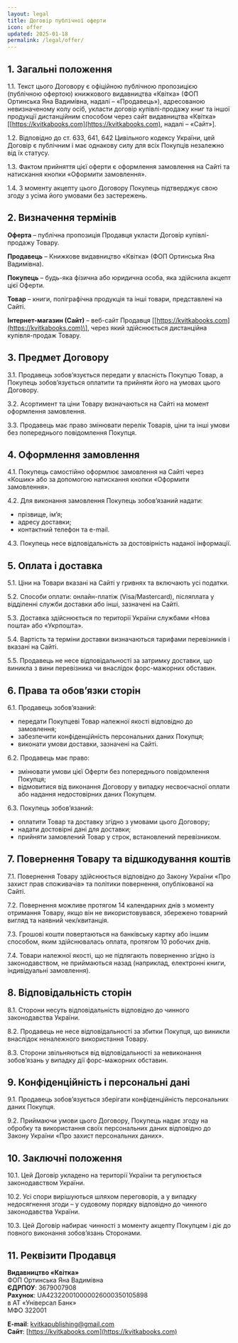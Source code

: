 ```yaml
---
layout: legal
title: Договір публічної оферти
icon: offer
updated: 2025-01-18
permalink: /legal/offer/
---
```


## 1\. Загальні положення

1.1. Текст цього Договору є офіційною публічною пропозицією (публічною офертою) книжкового видавництва «Квітка» (ФОП Ортинська Яна Вадимівна, надалі – «Продавець»), адресованою невизначеному колу осіб, укласти договір купівлі-продажу книг та іншої продукції дистанційним способом через сайт видавництва «Квітка» \[[https://kvitkabooks.com](https://kvitkabooks.com), надалі – «Сайт»\].

1.2. Відповідно до ст. 633, 641, 642 Цивільного кодексу України, цей Договір є публічним і має однакову силу для всіх Покупців незалежно від їх статусу.

1.3. Фактом прийняття цієї оферти є оформлення замовлення на Сайті та натискання кнопки «Оформити замовлення».

1.4. З моменту акцепту цього Договору Покупець підтверджує свою згоду з усіма його умовами без застережень.

## 2\. Визначення термінів

**Оферта** – публічна пропозиція Продавця укласти Договір купівлі-продажу Товару.

**Продавець** – Книжкове видавництво «Квітка» (ФОП Ортинська Яна Вадимівна).

**Покупець** – будь-яка фізична або юридична особа, яка здійснила акцепт цієї Оферти.

**Товар** – книги, поліграфічна продукція та інші товари, представлені на Сайті.

**Інтернет-магазин (Сайт)** – веб\-сайт Продавця \[[https://kvitkabooks.com](https://kvitkabooks.com)\], через який здійснюється дистанційна купівля-продаж Товару.

## 3\. Предмет Договору

3.1. Продавець зобов’язується передати у власність Покупцю Товар, а Покупець зобов’язується оплатити та прийняти його на умовах цього Договору.

3.2. Асортимент та ціни Товару визначаються на Сайті на момент оформлення замовлення.

3.3. Продавець має право змінювати перелік Товарів, ціни та інші умови без попереднього повідомлення Покупця.

## 4\. Оформлення замовлення

4.1. Покупець самостійно оформлює замовлення на Сайті через «Кошик» або за допомогою натискання кнопки «Оформити замовлення».

4.2. Для виконання замовлення Покупець зобов’язаний надати:

- прізвище, ім’я;  
- адресу доставки;  
- контактний телефон та e-mail.

4.3. Покупець несе відповідальність за достовірність наданої інформації.

## 5\. Оплата і доставка

5.1. Ціни на Товари вказані на Сайті у гривнях та включають усі податки.

5.2. Способи оплати: онлайн-платіж (Visa/Mastercard), післяплата у відділенні служби доставки або інші, зазначені на Сайті.

5.3. Доставка здійснюється по території України службами «Нова пошта» або «Укрпошта».

5.4. Вартість та терміни доставки визначаються тарифами перевізників і вказані на Сайті.

5.5. Продавець не несе відповідальності за затримку доставки, що виникла з вини перевізника чи внаслідок форс-мажорних обставин.

## 6\. Права та обов’язки сторін

6.1. Продавець зобов’язаний:

- передати Покупцеві Товар належної якості відповідно до замовлення;  
- забезпечити конфіденційність персональних даних Покупця;  
- виконати умови доставки, зазначені на Сайті.

6.2. Продавець має право:

- змінювати умови цієї Оферти без попереднього повідомлення Покупця;  
- відмовитися від виконання Договору у випадку несвоєчасної оплати або надання недостовірних даних Покупцем.

6.3. Покупець зобов’язаний:

- оплатити Товар та доставку згідно з умовами цього Договору;  
- надати достовірні дані для доставки;  
- прийняти замовлений Товар у строк, встановлений перевізником.

## 7\. Повернення Товару та відшкодування коштів

7.1. Повернення Товару здійснюється відповідно до Закону України «Про захист прав споживачів» та політики повернення, опублікованої на Сайті.

7.2. Повернення можливе протягом 14 календарних днів з моменту отримання Товару, якщо він не використовувався, збережено товарний вигляд та наявний чек/квитанція.

7.3. Грошові кошти повертаються на банківську картку або іншим способом, яким здійснювалась оплата, протягом 10 робочих днів.

7.4. Товари належної якості, що не підлягають поверненню згідно із законодавством, не приймаються назад (наприклад, електронні книги, індивідуальні замовлення).

## 8\. Відповідальність сторін

8.1. Сторони несуть відповідальність відповідно до чинного законодавства України.

8.2. Продавець не несе відповідальності за збитки Покупця, що виникли внаслідок неналежного використання Товару.

8.3. Сторони звільняються від відповідальності за невиконання зобов’язань у випадку дії форс-мажорних обставин.

## 9\. Конфіденційність і персональні дані

9.1. Продавець зобов’язується зберігати конфіденційність персональних даних Покупця.

9.2. Приймаючи умови цього Договору, Покупець надає згоду на обробку та використання своїх персональних даних відповідно до Закону України «Про захист персональних даних».

## 10\. Заключні положення

10.1. Цей Договір укладено на території України та регулюється законодавством України.

10.2. Усі спори вирішуються шляхом переговорів, а у випадку недосягнення згоди – у судовому порядку відповідно до чинного законодавства України.

10.3. Цей Договір набирає чинності з моменту акцепту Покупцем і діє до повного виконання зобов’язань Сторонами.

## 11\. Реквізити Продавця

**Видавництво «Квітка»**  
ФОП Ортинська Яна Вадимівна  
**ЄДРПОУ**: 3679007908  
**Рахунок**: UA423220010000026000350105898  
в АТ «Універсал Банк»  
МФО 322001  

**E-mail**: kvitkapublishing@gmail.com  
**Сайт**: [https://kvitkabooks.com](https://kvitkabooks.com)
